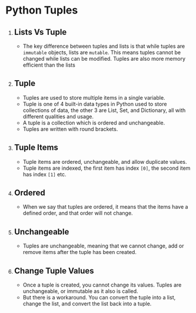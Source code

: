 # Python Tuples
<!DOCTYPE html>
<html>
<body>
    <ol>
        <li>
            <h2>Lists Vs Tuple</h2>
            <ul>
                <li>The key difference between tuples and lists is that while tuples are <code>immutable</code> objects, lists are <code>mutable</code>. This means tuples cannot be changed while lists can be modified. Tuples are also more memory efficient than the lists</li>
            </ul>
        </li>
        <li>
            <h2>Tuple</h2>
            <ul>
                <li>Tuples are used to store multiple items in a single variable.</li>
                <li>Tuple is one of 4 built-in data types in Python used to store collections of data, the other 3 are List, Set, and Dictionary, all with different qualities and usage.</li>
                <li>A tuple is a collection which is ordered and unchangeable.</li>
                <li>Tuples are written with round brackets.</li>
            </ul>
        </li>
        <li>
            <h2>Tuple Items</h2>
            <ul>
                <li>Tuple items are ordered, unchangeable, and allow duplicate values.</li>
                <li>Tuple items are indexed, the first item has index <code>[0]</code>, the second item has index <code>[1]</code> etc.</li>
            </ul>
        </li>
        <li>
            <h2>Ordered</h2>
            <ul>
                <li>When we say that tuples are ordered, it means that the items have a defined order, and that order will not change.</li>
            </ul>
        </li>
        <li>
            <h2>Unchangeable</h2>
            <ul>
                <li>Tuples are unchangeable, meaning that we cannot change, add or remove items after the tuple has been created.</li>
            </ul>
        </li>
        <li>
            <h2>Change Tuple Values</h2>
            <ul>
                <li>Once a tuple is created, you cannot change its values. Tuples are unchangeable, or immutable as it also is called.</li>
                <li>But there is a workaround. You can convert the tuple into a list, change the list, and convert the list back into a tuple.</li>
            </ul>
        </li>
    </ol>
</body>
</html>
